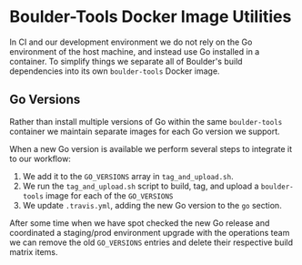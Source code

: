 # Boulder-Tools Docker Image Utilities

In CI and our development environment we do not rely on the Go environment of
the host machine, and instead use Go installed in a container. To simplify
things we separate all of Boulder's build dependencies into its own
`boulder-tools` Docker image.

## Go Versions

Rather than install multiple versions of Go within the same `boulder-tools`
container we maintain separate images for each Go version we support.

When a new Go version is available we perform several steps to integrate it to our workflow:

1. We add it to the `GO_VERSIONS` array in `tag_and_upload.sh`.
2. We run the `tag_and_upload.sh` script to build, tag, and upload
   a `boulder-tools` image for each of the `GO_VERSIONS`
3. We update `.travis.yml`, adding the new Go version to the `go` section.

After some time when we have spot checked the new Go release and coordinated
a staging/prod environment upgrade with the operations team we can remove the
old `GO_VERSIONS` entries and delete their respective build matrix items.
